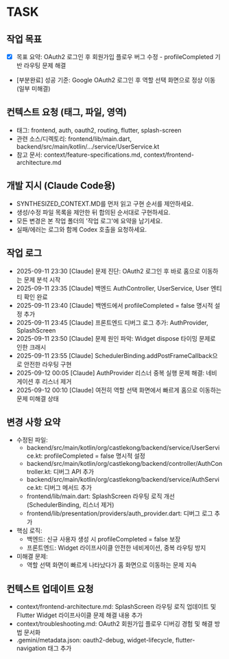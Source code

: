 # TASK

## 작업 목표
- [x] 목표 요약: OAuth2 로그인 후 회원가입 플로우 버그 수정 - profileCompleted 기반 라우팅 문제 해결
- [부분완료] 성공 기준: Google OAuth2 로그인 후 역할 선택 화면으로 정상 이동 (일부 미해결)

## 컨텍스트 요청 (태그, 파일, 영역)
- 태그: frontend, auth, oauth2, routing, flutter, splash-screen
- 관련 소스/디렉토리: frontend/lib/main.dart, backend/src/main/kotlin/.../service/UserService.kt
- 참고 문서: context/feature-specifications.md, context/frontend-architecture.md

## 개발 지시 (Claude Code용)
- SYNTHESIZED_CONTEXT.MD를 먼저 읽고 구현 순서를 제안하세요.
- 생성/수정 파일 목록을 제안한 뒤 합의된 순서대로 구현하세요.
- 모든 변경은 본 작업 폴더의 '작업 로그'에 요약을 남기세요.
- 실패/에러는 로그와 함께 Codex 호출을 요청하세요.

## 작업 로그
- 2025-09-11 23:30 [Claude] 문제 진단: OAuth2 로그인 후 바로 홈으로 이동하는 문제 분석 시작
- 2025-09-11 23:35 [Claude] 백엔드 AuthController, UserService, User 엔티티 확인 완료
- 2025-09-11 23:40 [Claude] 백엔드에서 profileCompleted = false 명시적 설정 추가
- 2025-09-11 23:45 [Claude] 프론트엔드 디버그 로그 추가: AuthProvider, SplashScreen
- 2025-09-11 23:50 [Claude] 문제 원인 파악: Widget dispose 타이밍 문제로 인한 크래시
- 2025-09-11 23:55 [Claude] SchedulerBinding.addPostFrameCallback으로 안전한 라우팅 구현
- 2025-09-12 00:05 [Claude] AuthProvider 리스너 중복 실행 문제 해결: 네비게이션 후 리스너 제거
- 2025-09-12 00:10 [Claude] 여전히 역할 선택 화면에서 빠르게 홈으로 이동하는 문제 미해결 상태

## 변경 사항 요약
- 수정된 파일:
  - backend/src/main/kotlin/org/castlekong/backend/service/UserService.kt: profileCompleted = false 명시적 설정
  - backend/src/main/kotlin/org/castlekong/backend/controller/AuthController.kt: 디버그 API 추가
  - backend/src/main/kotlin/org/castlekong/backend/service/AuthService.kt: 디버그 메서드 추가
  - frontend/lib/main.dart: SplashScreen 라우팅 로직 개선 (SchedulerBinding, 리스너 제거)
  - frontend/lib/presentation/providers/auth_provider.dart: 디버그 로그 추가
- 핵심 로직:
  - 백엔드: 신규 사용자 생성 시 profileCompleted = false 보장
  - 프론트엔드: Widget 라이프사이클 안전한 네비게이션, 중복 라우팅 방지
- 미해결 문제:
  - 역할 선택 화면이 빠르게 나타났다가 홈 화면으로 이동하는 문제 지속

## 컨텍스트 업데이트 요청
- context/frontend-architecture.md: SplashScreen 라우팅 로직 업데이트 및 Flutter Widget 라이프사이클 문제 해결 내용 추가
- context/troubleshooting.md: OAuth2 회원가입 플로우 디버깅 경험 및 해결 방법 문서화
- .gemini/metadata.json: oauth2-debug, widget-lifecycle, flutter-navigation 태그 추가

